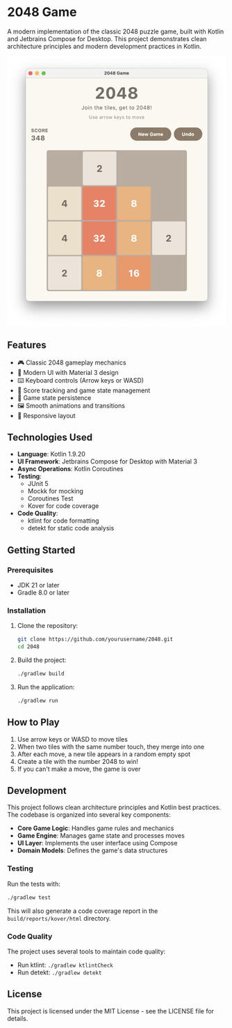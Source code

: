 # 2048 Game

A modern implementation of the classic 2048 puzzle game, built with Kotlin and Jetbrains Compose for Desktop. This project demonstrates clean architecture principles and modern development practices in Kotlin.

![](img/2048.png)

## Features

- 🎮 Classic 2048 gameplay mechanics
- 🎨 Modern UI with Material 3 design
- ⌨️ Keyboard controls (Arrow keys or WASD)
- 🎯 Score tracking and game state management
- 💾 Game state persistence
- 🖼️ Smooth animations and transitions
- 📱 Responsive layout

## Technologies Used

- **Language**: Kotlin 1.9.20
- **UI Framework**: Jetbrains Compose for Desktop with Material 3
- **Async Operations**: Kotlin Coroutines
- **Testing**:
  - JUnit 5
  - Mockk for mocking
  - Coroutines Test
  - Kover for code coverage
- **Code Quality**:
  - ktlint for code formatting
  - detekt for static code analysis

## Getting Started

### Prerequisites

- JDK 21 or later
- Gradle 8.0 or later

### Installation

1. Clone the repository:
   ```bash
   git clone https://github.com/yourusername/2048.git
   cd 2048
   ```

2. Build the project:
   ```bash
   ./gradlew build
   ```

3. Run the application:
   ```bash
   ./gradlew run
   ```

## How to Play

1. Use arrow keys or WASD to move tiles
2. When two tiles with the same number touch, they merge into one
3. After each move, a new tile appears in a random empty spot
4. Create a tile with the number 2048 to win!
5. If you can't make a move, the game is over

## Development

This project follows clean architecture principles and Kotlin best practices. The codebase is organized into several key components:

- **Core Game Logic**: Handles game rules and mechanics
- **Game Engine**: Manages game state and processes moves
- **UI Layer**: Implements the user interface using Compose
- **Domain Models**: Defines the game's data structures

### Testing

Run the tests with:
```bash
./gradlew test
```

This will also generate a code coverage report in the `build/reports/kover/html` directory.

### Code Quality

The project uses several tools to maintain code quality:

- Run ktlint: `./gradlew ktlintCheck`
- Run detekt: `./gradlew detekt`

## License

This project is licensed under the MIT License - see the LICENSE file for details.